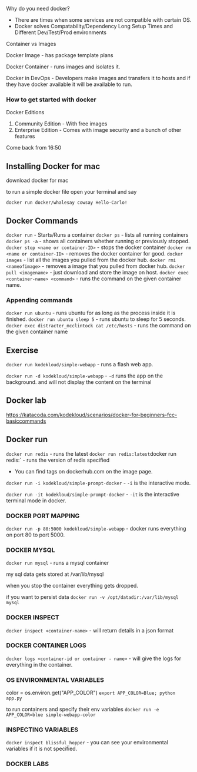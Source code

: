 Why do you need docker?

- There are times when some services are not compatible with certain OS.
- Docker solves Compatability/Dependency Long Setup Times and Different Dev/Test/Prod environments

Container vs Images

Docker Image - has package template plans

Docker Container - runs images and isolates it.

Docker in DevOps - Developers make images and transfers it to hosts and if they have docker available it will be available to run.

### How to get started with docker

Docker Editions

1.  Community Edition - With free images
2.  Enterprise Edition - Comes with image security and a bunch of other features

Come back from 16:50

## Installing Docker for mac

download docker for mac

to run a simple docker file open your terminal and say

`docker run docker/whalesay cowsay Hello-Carlo!`

## Docker Commands

`docker run` - Starts/Runs a container
`docker ps` - lists all running containers
`docker ps -a` - shows all containers whether running or previously stopped.
`docker stop <name or container-ID>` - stops the docker container
`docker rm <name or container-ID>` - removes the docker container for good.
`docker images` - list all the images you pulled from the docker hub.
`docker rmi <nameofimage>` - removes a image that you pulled from docker hub.
`docker pull <imagename>` - just download and store the image on host.
`docker exec <container-name> <command>` - runs the command on the given container name.

### Appending commands

`docker run ubuntu` - runs ubuntu for as long as the process inside it is finished.
`docker run ubuntu sleep 5` - runs ubuntu to sleep for 5 seconds.
`docker exec distracter_mcclintock cat /etc/hosts` - runs the command on the given container name

## Exercise

`docker run kodekloud/simple-webapp` - runs a flash web app.

`docker run -d kodekloud/simple-webapp` - `-d` runs the app on the background. and will not display the content on the terminal

## Docker lab

https://katacoda.com/kodekloud/scenarios/docker-for-beginners-fcc-basiccommands

## Docker run

`docker run redis` - runs the latest `docker run redis:latest`docker run redis:<tag-version>` - runs the version of redis specified

- You can find tags on dockerhub.com on the image page.

`docker run -i kodekloud/simple-prompt-docker` - `-i` is the interactive mode.

`docker run -it kodekloud/simple-prompt-docker` - `-it` is the interactive terminal mode in docker.

### DOCKER PORT MAPPING

`docker run -p 80:5000 kodekloud/simple-webapp` - docker runs everything on port 80 to port 5000.

### DOCKER MYSQL

`docker run mysql` - runs a mysql container

my sql data gets stored at /var/lib/mysql

when you stop the container everything gets dropped.

if you want to persist data
`docker run -v /opt/datadir:/var/lib/mysql mysql`

### DOCKER INSPECT

`docker inspect <container-name>` - will return details in a json format

### DOCKER CONTAINER LOGS

`docker logs <container-id or container - name>` - will give the logs for everything in the container.

### OS ENVIRONMENTAL VARIABLES

color = os.environ.get("APP_COLOR")
`export APP_COLOR=Blue; python app.py`

to run containers and specify their env variables
`docker run -e APP_COLOR=blue simple-webapp-color`

### INSPECTING VARIABLES

`docker inspect blissful_hopper` - you can see your environmental variables if it is not specified.

### DOCKER LABS
